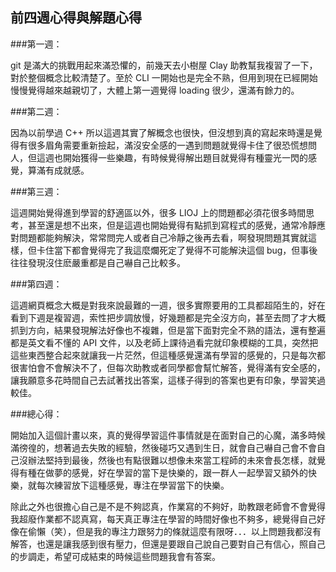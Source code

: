 ## 前四週心得與解題心得

###第一週：

git 是滿大的挑戰用起來滿恐懼的，前幾天去小樹屋 Clay 助教幫我複習了一下，對於整個概念比較清楚了。至於 CLI 一開始也是完全不熟，但用到現在已經開始慢慢覺得越來越親切了，大體上第一週覺得 loading 很少，還滿有餘力的。

###第二週：

因為以前學過 C++ 所以這週其實了解概念也很快，但沒想到真的寫起來時還是覺得有很多眉角需要重新撿起，滿沒安全感的一遇到問題就覺得卡住了很恐慌想問人，但這週也開始獲得一些樂趣，有時候覺得解出題目就覺得有種靈光一閃的感覺，算滿有成就感。

###第三週：

這週開始覺得進到學習的舒適區以外，很多 LIOJ 上的問題都必須花很多時間思考，甚至還是想不出來，但是這週也開始覺得有點抓到寫程式的感覺，通常冷靜應對問題都能夠解決，常常問完人或者自己冷靜之後再去看，啊發現問題其實就這樣，但卡住當下都會覺得完了我這麼爛死定了覺得不可能解決這個 bug，但事後往往發現沒住麽嚴重都是自己嚇自己比較多。

###第四週：

這週網頁概念大概是對我來說最難的一週，很多實際要用的工具都超陌生的，好在看到下週是複習週，索性把步調放慢，好幾題都是完全沒方向，甚至去問了才大概抓到方向，結果發現解法好像也不複雜，但是當下面對完全不熟的語法，還有整遍都是英文看不懂的 API 文件，以及老師上課待過看完就印象模糊的工具，突然把這些東西整合起來就讓我一片茫然，但這種感覺還滿有學習的感覺的，只是每次都很害怕會不會解決不了，但每次助教或者同學都會幫忙解答，覺得滿有安全感的，讓我願意多花時間自己去試著找出答案，這樣子得到的答案也更有印象，學習笑過較佳。

###總心得：

開始加入這個計畫以來，真的覺得學習這件事情就是在面對自己的心魔，滿多時候滿徬徨的，想著過去失敗的經驗，然後碰巧又遇到生日，就會自己嚇自己會不會自己沒辦法堅持到最後，然後也有點很難以想像未來當工程師的未來會長怎樣，就覺得有種在做夢的感覺，好在學習的當下是快樂的，跟一群人一起學習又額外的快樂，就每次練習放下這種感覺，專注在學習當下的快樂。

除此之外也很擔心自己是不是不夠認真，作業寫的不夠好，助教跟老師會不會覺得我超廢作業都不認真寫，每天真正專注在學習的時間好像也不夠多，總覺得自己好像在偷懶（笑），但是我的專注力跟努力的條就這麼有限呀．．．以上問題我都沒有解答，也還是讓我感到很有壓力，但還是要跟自己說自己要對自己有信心，照自己的步調走，希望可成結束的時候這些問題我會有答案。




